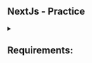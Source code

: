## NextJs - Practice

<details close> 
<summary><h2>Requirements: </h2></summary>
<ul>
<li>axios</li>
<li>mongoose</li>
<li>bcryptjs</li>
<li>jsonwebtoken</li>
<li>nodemailer</li>
<li>react-hot-toast</li>
<li></li>
</ul>
</details>